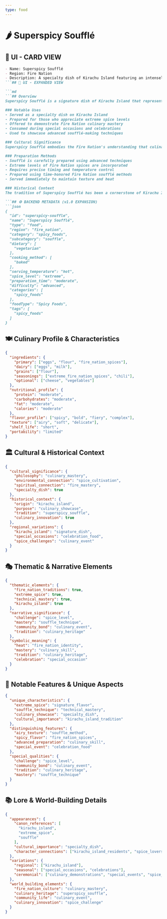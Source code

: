 ```yaml
---
type: food
---
```


# 🌶️ Superspicy Soufflé

## 🎴 UI - CARD VIEW

```md
- Name: Superspicy Soufflé
- Region: Fire Nation
- Description: A specialty dish of Kirachu Island featuring an intensely spicy soufflé that showcases the Fire Nation's mastery of heat and their love for bold, fiery flavors.
```## 📖 UI - EXPANDED VIEW

```md
```## Overview
Superspicy Soufflé is a signature dish of Kirachu Island that represents the Fire Nation's ultimate expression of their love for heat and bold flavors. This intensely spicy soufflé showcases the nation's mastery of both soufflé-making techniques and their ability to incorporate extreme levels of spice into elegant dishes. The dish embodies the Fire Nation's philosophy that the most impressive culinary achievements come from combining technical skill with their signature love of heat, creating dishes that challenge and delight the palate.

### Notable Uses
- Served as a specialty dish on Kirachu Island
- Prepared for those who appreciate extreme spice levels
- Offered to demonstrate Fire Nation culinary mastery
- Consumed during special occasions and celebrations
- Used to showcase advanced soufflé-making techniques

### Cultural Significance
Superspicy Soufflé embodies the Fire Nation's understanding that culinary excellence can be achieved through the mastery of both technique and flavor. The dish represents their belief that the most impressive dishes combine technical skill with their signature love of heat, creating experiences that are both challenging and rewarding. The extreme spice level reflects the Fire Nation's appreciation for bold flavors and their willingness to push culinary boundaries.

### Preparation Methods
- Soufflé is carefully prepared using advanced techniques
- Extreme levels of Fire Nation spices are incorporated
- Requires precise timing and temperature control
- Prepared using time-honored Fire Nation soufflé methods
- Served immediately to maintain texture and heat

### Historical Context
The tradition of Superspicy Soufflé has been a cornerstone of Kirachu Island's culinary identity for generations, developed as a way to showcase both technical skill and the Fire Nation's love of extreme flavors. This dish demonstrates the Fire Nation's practical wisdom and their ability to create dishes that challenge conventional culinary expectations. The tradition continues to be a vital part of Kirachu Island's culinary culture and serves as a testament to the Fire Nation's commitment to culinary innovation.

```## ⚙️ BACKEND METADATA (v1.0 EXPANSION)
```json
{
  "id": "superspicy-souffle",
  "name": "Superspicy Soufflé",
  "type": "food",
  "region": "fire_nation",
  "category": "spicy_foods",
  "subcategory": "souffle",
  "dietary": [
    "vegetarian"
  ],
  "cooking_method": [
    "baked"
  ],
  "serving_temperature": "hot",
  "spice_level": "extreme",
  "preparation_time": "moderate",
  "difficulty": "advanced",
  "categories": [
    "spicy_foods"
  ],
  "foodType": "Spicy Foods",
  "tags": [
    "spicy_foods"
  ]
}
```

## 🍽️ Culinary Profile & Characteristics
```json
{
  "ingredients": {
    "primary": ["eggs", "flour", "fire_nation_spices"],
    "dairy": ["eggs", "milk"],
    "grains": ["flour"],
    "seasonings": ["extreme_fire_nation_spices", "chili"],
    "optional": ["cheese", "vegetables"]
  },
  "nutritional_profile": {
    "protein": "moderate",
    "carbohydrates": "moderate",
    "fat": "moderate",
    "calories": "moderate"
  },
  "flavor_profile": ["spicy", "bold", "fiery", "complex"],
  "texture": ["airy", "soft", "delicate"],
  "shelf_life": "short",
  "portability": "limited"
}
```

## 🏛️ Cultural & Historical Context
```json
{
  "cultural_significance": {
    "philosophy": "culinary_mastery",
    "environmental_connection": "spice_cultivation",
    "spiritual_connection": "fire_mastery",
    "specialty_dish": true
  },
  "historical_context": {
    "origin": "kirachu_island",
    "purpose": "culinary_showcase",
    "tradition": "superspicy_souffle",
    "culinary_innovation": true
  },
  "regional_variations": {
    "kirachu_island": "signature_dish",
    "special_occasions": "celebration_food",
    "spice_challenges": "culinary_event"
  }
}
```

## 🎭 Thematic & Narrative Elements
```json
{
  "thematic_elements": {
    "fire_nation_traditions": true,
    "extreme_spice": true,
    "technical_mastery": true,
    "kirachu_island": true
  },
  "narrative_significance": {
    "challenge": "spice_level",
    "mastery": "souffle_technique",
    "community_bond": "culinary_event",
    "tradition": "culinary_heritage"
  },
  "symbolic_meaning": {
    "heat": "fire_nation_identity",
    "mastery": "culinary_skill",
    "tradition": "culinary_heritage",
    "celebration": "special_occasion"
  }
}
```

## 🌟 Notable Features & Unique Aspects
```json
{
  "unique_characteristics": {
    "extreme_spice": "signature_flavor",
    "souffle_technique": "technical_mastery",
    "culinary_showcase": "specialty_dish",
    "cultural_importance": "kirachu_island_tradition"
  },
  "distinguishing_features": {
    "airy_texture": "souffle_method",
    "spicy_flavor": "fire_nation_spices",
    "advanced_preparation": "culinary_skill",
    "special_event": "celebration_food"
  },
  "special_qualities": {
    "challenge": "spice_level",
    "community_bond": "culinary_event",
    "tradition": "culinary_heritage",
    "mastery": "souffle_technique"
  }
}
```

## 📚 Lore & World-Building Details
```json
{
  "appearances": {
    "canon_references": [
      "kirachu_island",
      "extreme_spice",
      "souffle"
    ],
    "cultural_importance": "specialty_dish",
    "character_connections": ["kirachu_island_residents", "spice_lovers"]
  },
  "variations": {
    "regional": ["kirachu_island"],
    "seasonal": ["special_occasions", "celebrations"],
    "ceremonial": ["culinary_demonstrations", "special_events", "spice_challenges"]
  },
  "world_building_elements": {
    "fire_nation_culture": "culinary_mastery",
    "culinary_heritage": "superspicy_souffle",
    "community_life": "culinary_event",
    "culinary_innovation": "spice_challenge"
  }
}
```

